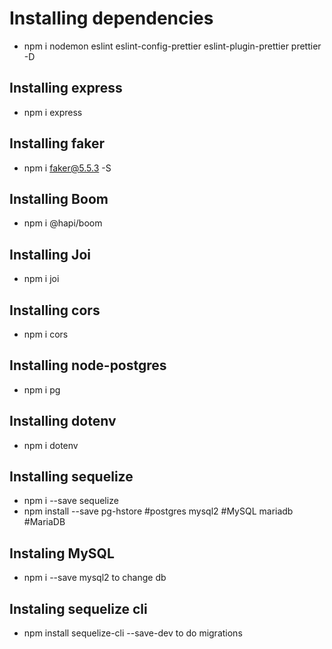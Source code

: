# Installing dependencies

- npm i nodemon eslint eslint-config-prettier eslint-plugin-prettier prettier -D




## Installing express
- npm i express


## Installing faker
- npm i faker@5.5.3 -S

## Installing Boom
- npm i @hapi/boom

## Installing Joi
- npm i joi

## Installing cors
- npm i cors

## Installing node-postgres
- npm i pg

## Installing dotenv
- npm i dotenv

## Installing sequelize
- npm i --save sequelize
- npm install --save pg-hstore  #postgres
                     mysql2      #MySQL
                     mariadb     #MariaDB  
                        


## Instaling MySQL 
- npm i --save mysql2   to change db

## Instaling sequelize cli 
- npm install sequelize-cli  --save-dev  to do migrations










